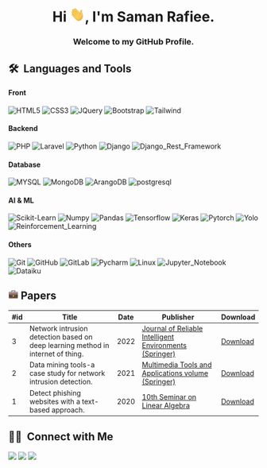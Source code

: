 <h1 align="center">Hi <img src="./images/Hi.gif" width="30px" height="30px;">, I'm Saman Rafiee.</h1><h3 align="center"> Welcome to my GitHub Profile.</h3>

<h2>🛠 &nbsp;Languages and Tools</h2>
<h4>Front</h4>


![HTML5](https://img.shields.io/badge/-HTML5-%23E44D27?style=for-the-badge&logo=html5&logoColor=ffffff)
![CSS3](https://img.shields.io/badge/-CSS3-%231572B6?style=for-the-badge&logo=css3)
![JQuery](https://img.shields.io/badge/jQuery-0769AD?style=for-the-badge&logo=jquery&logoColor=white)
![Bootstrap](https://img.shields.io/badge/Bootstrap-8e44ad?style=for-the-badge&logo=Bootstrap&logoColor=white)
![Tailwind](https://img.shields.io/badge/Tailwind-16a085?style=for-the-badge&logo=Tailwind-css&logoColor=white)

<h4>Backend</h4>

![PHP](https://img.shields.io/badge/PHP-5352ed?style=for-the-badge&logo=PHP&logoColor=white)
![Laravel](https://img.shields.io/badge/Laravel-c0392b?style=for-the-badge&logo=Laravel&logoColor=white)
![Python](https://img.shields.io/badge/Python-e67e22?style=for-the-badge&logo=Python&logoColor=white)
![Django](https://img.shields.io/badge/Django-16a085?style=for-the-badge&logo=Django&logoColor=white)
![Django_Rest_Framework](https://img.shields.io/badge/Django_Rest-2c3e50?style=for-the-badge&logo=Django_Rest_Framework&logoColor=white)

<h4>Database</h4>

![MYSQL](https://img.shields.io/badge/MYSQL-2980b9?style=for-the-badge&logo=MYSQL&logoColor=white)
![MongoDB](https://img.shields.io/badge/MongoDB-4EA94B?style=for-the-badge&logo=mongodb&logoColor=white)
![ArangoDB](https://img.shields.io/badge/ArangoDB-27ae60?style=for-the-badge&logo=ArangoDB&logoColor=white)
![postgresql](https://img.shields.io/badge/postgresql-2980b9?style=for-the-badge&logo=postgresql&logoColor=white)

<h4>AI & ML</h4>

![Scikit-Learn](https://img.shields.io/badge/Scikit_Learn-e67e22?style=for-the-badge&logo=Scikit-Learn&logoColor=white)
![Numpy](https://img.shields.io/badge/Numpy-273c75?style=for-the-badge&logo=Numpy&logoColor=white)
![Pandas](https://img.shields.io/badge/Pandas-192a56?style=for-the-badge&logo=Pandas&logoColor=white)
![Tensorflow](https://img.shields.io/badge/Tensorflow-e67e22?style=for-the-badge&logo=Tensorflow&logoColor=white)
![Keras](https://img.shields.io/badge/Keras-e74c3c?style=for-the-badge&logo=Keras&logoColor=white)
![Pytorch](https://img.shields.io/badge/Pytorch-c0392b?style=for-the-badge&logo=Pytorch&logoColor=white)
![Yolo](https://img.shields.io/badge/Yolo-01a3a4?style=for-the-badge&logo=Yolo&logoColor=white)
![Reinforcement_Learning](https://img.shields.io/badge/Reinforcement_Learning-2980b9?style=for-the-badge&logo=Reinforcement_Learning&logoColor=white)
<h4>Others</h4>

![Git](https://img.shields.io/badge/-Git-%23F05032?style=for-the-badge&logo=git&logoColor=%23ffffff)
![GitHub](https://img.shields.io/badge/-GitHub-181717?style=for-the-badge&logo=github)
![GitLab](https://img.shields.io/badge/-GitLab-341f97?style=for-the-badge&logo=gitLab)
![Pycharm](http://img.shields.io/badge/-Pycharm-27ae60?style=for-the-badge&logo=Pycharm&logoColor=f2ff05)
![Linux](http://img.shields.io/badge/-Linux-e74c3c?style=for-the-badge&logo=linux&logoColor=ffffff)
![Jupyter_Notebook](http://img.shields.io/badge/Jupyter_Notebook-e67e22?style=for-the-badge&logo=Jupyter&logoColor=ffffff)
![Dataiku](http://img.shields.io/badge/Dataiku-16a085?style=for-the-badge&logo=Dataiku&logoColor=ffffff)

<h2><img src="./images/papers.png" width="20" height="20"> Papers</h2>

<table>
    <thead>
        <tr>
            <th>#id</th>
            <th>Title</th>
            <th>Date</th>
            <th>Publisher</th>
            <th>Download</th>
        </tr>
    </thead>
    <tbody>
        <tr>
            <td>3</td>
            <td>Network intrusion detection based on deep learning method in internet of thing.</td>
            <td>2022</td>
            <td><a href="https://link.springer.com/" rel="nofollow">Journal of Reliable Intelligent Environments (Springer)</a></td>
            <td><a href="https://link.springer.com/article/10.1007/s40860-021-00169-8" rel="nofollow">Download</a></td>
        </tr>
        <tr>
            <td>2</td>
            <td>Data mining tools-a case study for network intrusion detection.</td>
            <td>2021</td>
            <td><a href="https://link.springer.com/" rel="nofollow">Multimedia Tools and Applications volume (Springer)</a></td>
            <td><a href="https://link.springer.com/article/10.1007/s11042-020-09916-0" rel="nofollow">Download</a></td>
        </tr>
        <tr>
            <td>1</td>
            <td>Detect phishing websites with a text-based approach.</td>
            <td>2020</td>
            <td><a href="https://slaa10.uk.ac.ir/" rel="nofollow">10th Seminar on Linear Algebra</a></td>
            <td><a href="https://slaa10.uk.ac.ir/paper?manu=1069" rel="nofollow">Download</a></td>
        </tr>
    </tbody>
</table>

<h2>🤝🏻 &nbsp;Connect with Me</h2>

<p>
<a href="https://linkedin.com/in/saman-rafiee"><img src="https://img.shields.io/badge/-saman_rafiee_sardo-0077B5?style=flat&logo=Linkedin&logoColor=white"/></a>
<a href="mailto:saman.rafiee.rs@gmail.com"><img src="https://img.shields.io/badge/-mailto:saman.rafiee.rs@gmail.com-D14836?style=flat&logo=Gmail&logoColor=white"/></a>
<a href="https://twitter.com/rafieesaman"><img src="https://img.shields.io/badge/-@rafieesaman-3498db?style=flat&logo=Twitter&logoColor=white"/></a>
</p>
<!-- <h2>Other</h2>


 ![GitHub stats](https://github-readme-stats.vercel.app/api?username=s-rafiee&show_icons=true&count_private=true)  

![Top Lan](https://github-readme-stats.vercel.app/api/top-langs/?username=s-rafiee)
 
![Profile views](https://gpvc.arturio.dev/s-rafiee) -->
